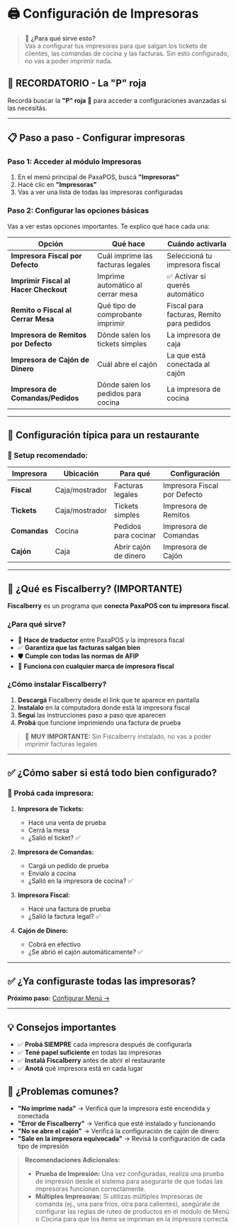# 🖨️ Configuración de Impresoras

> 🎯 **¿Para qué sirve esto?**  
> Vas a configurar tus impresoras para que salgan los tickets de clientes, las comandas de cocina y las facturas. Sin esto configurado, no vas a poder imprimir nada.

## 🔴 **RECORDATORIO - La "P" roja**

Recordá buscar la **"P" roja** 🔴 para acceder a configuraciones avanzadas si las necesitás.

---

## 📋 **Paso a paso - Configurar impresoras**

### **Paso 1: Acceder al módulo Impresoras**
1. En el menú principal de PaxaPOS, buscá **"Impresoras"**
2. Hacé clic en **"Impresoras"**
3. Vas a ver una lista de todas las impresoras configuradas

### **Paso 2: Configurar las opciones básicas**

Vas a ver estas opciones importantes. Te explico qué hace cada una:

| Opción | Qué hace | Cuándo activarla |
|--------|----------|------------------|
| **Impresora Fiscal por Defecto** | Cuál imprime las facturas legales | Seleccioná tu impresora fiscal |
| **Imprimir Fiscal al Hacer Checkout** | Imprime automático al cerrar mesa | ✅ Activar si querés automático |
| **Remito o Fiscal al Cerrar Mesa** | Qué tipo de comprobante imprimir | Fiscal para facturas, Remito para pedidos |
| **Impresora de Remitos por Defecto** | Dónde salen los tickets simples | La impresora de caja |
| **Impresora de Cajón de Dinero** | Cuál abre el cajón | La que está conectada al cajón |
| **Impresora de Comandas/Pedidos** | Dónde salen los pedidos para cocina | La impresora de cocina |

---

## 🏪 **Configuración típica para un restaurante**

### **📍 Setup recomendado:**

| Impresora | Ubicación | Para qué | Configuración |
|-----------|-----------|----------|---------------|
| **Fiscal** | Caja/mostrador | Facturas legales | Impresora Fiscal por Defecto |
| **Tickets** | Caja/mostrador | Tickets simples | Impresora de Remitos |
| **Comandas** | Cocina | Pedidos para cocinar | Impresora de Comandas |
| **Cajón** | Caja | Abrir cajón de dinero | Impresora de Cajón |

---

## 🔧 **¿Qué es Fiscalberry? (IMPORTANTE)**

**Fiscalberry** es un programa que **conecta PaxaPOS con tu impresora fiscal**.

### **¿Para qué sirve?**
- 🔗 **Hace de traductor** entre PaxaPOS y la impresora fiscal
- ✅ **Garantiza que las facturas salgan bien**
- 🛡️ **Cumple con todas las normas de AFIP**
- 🔧 **Funciona con cualquier marca de impresora fiscal**

### **¿Cómo instalar Fiscalberry?**
1. **Descargá** Fiscalberry desde el link que te aparece en pantalla
2. **Instalalo** en la computadora donde está la impresora fiscal
3. **Seguí** las instrucciones paso a paso que aparecen
4. **Probá** que funcione imprimiendo una factura de prueba

> 🚨 **MUY IMPORTANTE:** Sin Fiscalberry instalado, no vas a poder imprimir facturas legales

---

## ✅ **¿Cómo saber si está todo bien configurado?**

### **🧪 Probá cada impresora:**

1. **Impresora de Tickets:**
   - Hacé una venta de prueba
   - Cerrá la mesa
   - ¿Salió el ticket? ✅

2. **Impresora de Comandas:**
   - Cargá un pedido de prueba
   - Envialo a cocina
   - ¿Salió en la impresora de cocina? ✅

3. **Impresora Fiscal:**
   - Hacé una factura de prueba
   - ¿Salió la factura legal? ✅

4. **Cajón de Dinero:**
   - Cobrá en efectivo
   - ¿Se abrió el cajón automáticamente? ✅

---

## ✅ **¿Ya configuraste todas las impresoras?**

**Próximo paso:** [Configurar Menú →](./25-Menú.md)

---

## 💡 **Consejos importantes**
- ✅ **Probá SIEMPRE** cada impresora después de configurarla
- ✅ **Tené papel suficiente** en todas las impresoras
- ✅ **Instalá Fiscalberry** antes de abrir el restaurante
- ✅ **Anotá** qué impresora está en cada lugar

## 🚨 **¿Problemas comunes?**
- **"No imprime nada"** → Verificá que la impresora esté encendida y conectada
- **"Error de Fiscalberry"** → Verificá que esté instalado y funcionando
- **"No se abre el cajón"** → Verificá la configuración de cajón de dinero
- **"Sale en la impresora equivocada"** → Revisá la configuración de cada tipo de impresión

> **Recomendaciones Adicionales:**
> * **Prueba de Impresión:** Una vez configuradas, realiza una prueba de impresión desde el sistema para asegurarte de que todas las impresoras funcionan correctamente.
> * **Múltiples Impresoras:** Si utilizas múltiples impresoras de comanda (ej., una para fríos, otra para calientes), asegúrate de configurar las reglas de ruteo de productos en el módulo de Menú o Cocina para que los ítems se impriman en la impresora correcta.
